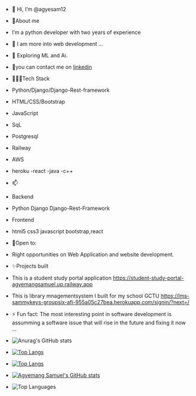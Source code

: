 - 👋 Hi, I’m @agyesam12
- 👀About me
-  I’m a python developer with  two years of experience
- 🌱 I am more into web development ...
- 🚀 Exploring ML and Ai.
- 💞️you can contact me on <a href="https://www.linkedin.com/in/agyemang-samuel-0b9b8b334?utm_source=share&utm_campaign=share_via&utm_content=profile&utm_medium=android_app">linkedin</a>

- 👨🏽‍💻Tech Stack
- Python/Django/Django-Rest-framework
- HTML/CSS/Bootstrap
- JavaScript
- SqL
- Postgresql
- Railway
- AWS
- heroku
-react
-java
-c++
- 📫
- Backend
- Python Django Django-Rest-Framework
- Frontend
- html5 css3 javascript bootstrap,react
- 🚧Open to:
- Right opportunities on Web Application and website development.
- ✨Projects built
-  This is a student study portal application https://student-study-portal-agyemangsamuel.up.railway.app
-  This is library mnagementsystem I built for my school GCTU https://lms-sammykeys-groupsix-afi-955a05c27bea.herokuapp.com/signin/?next=/
- ⚡ Fun fact: The most interesting point in software development is assumming a software issue that will rise in the future and fixing it now ...
- ![Anurag's GitHub stats](https://github-readme-stats.vercel.app/api?username=agyesam12&show_icons=true&theme=radical)
- [![Top Langs](https://github-readme-stats.vercel.app/api/top-langs/?username=agyesam12)](https://github.com/agyesam12/github-readme-stats)
- [![Top Langs](https://github-readme-stats.vercel.app/api?username=agyesam12&theme=algolia&show_icons=true)](https://github.com/agyesam12)
- [![Agyemang Samuel's GitHub stats](https://github-readme-stats.vercel.app/api/top-langs?username=agyesam12&theme=algolia&show_icons=true)](https://github.com/agyesam12)
- ![Top Languages](https://github-readme-stats.vercel.app/api/top-langs/?username=agyesam12&langs_count=3&hide=html,css&layout=compact)



<!---
agyesam12/agyesam12 is a ✨ special ✨ repository because its `README.md` (this file) appears on your GitHub profile.
You can click the Preview link to take a look at your changes.
--->
